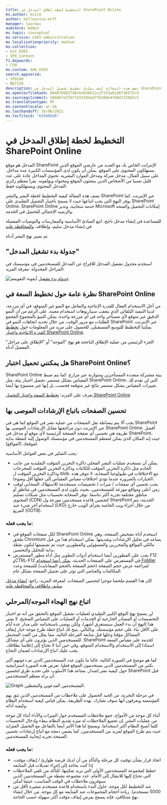 ```yaml
---
title: التخطيط لخطة إطلاق المدخل في SharePoint Online
ms.author: kvice
author: kelleyvice-msft
manager: laurawi
audience: Admin
ms.topic: conceptual
ms.service: o365-administration
ms.localizationpriority: medium
ms.collection:
- Ent_O365
- SPO_Content
f1.keywords:
- CSH
ms.custom: Adm_O365
search.appverid:
- SPO160
- MET150
description: تصف هذه المقالة كيف يمكنك تخطيط تشغيل المدخل في SharePoint Online والخطوات التي يجب اتخاذها لنجاح عملية الإطلاق
ms.openlocfilehash: 064870dd2748c6e936b12c2f333ab1d873b572cd
ms.sourcegitcommit: d4b867e37bf741528ded7fb289e4f6847228d2c5
ms.translationtype: MT
ms.contentlocale: ar-SA
ms.lasthandoff: 10/06/2021
ms.locfileid: "63569626"
---
```

# <a name="planning-your-portal-launch-roll-out-plan-in-sharepoint-online"></a>التخطيط لخطة إطلاق المدخل في SharePoint Online

المدخل هو موقع SharePoint الإنترانت الخاص بك مع العديد من عارضي الموقع الذين يستهلكون المحتوى على الموقع. يمكن أن يكون لدى المؤسسات الكبيرة عدة مداخل. على سبيل المثال، مدخل شركة ومدخل الموارد البشرية. تحتوي المداخل عادة على عدد قليل نسبيا من الأشخاص الذين ينشئون الموقع ومحتواه ويؤلفونه. يقرأ معظم زائري المدخل المحتوى ويستهلكونه فقط.

تصف هذه المقالة كيفية التخطيط لخطة النشر والنشر SharePoint عبر الإنترنت. كما يوفر النهج التي يجب اتباعها حيث لا يسمح باختبار التحميل التقليدي على SharePoint Online. SharePoint Online خدمة سحابية، وتدير Microsoft إمكانات التحميل والصحة والرصيد الإجمالي للتحميل في الخدمة.

للمساعدة في إنشاء مدخل ناجح، اتبع المبادئ الأساسية والممارسات والتوصيات المفصلة في إنشاء مدخل سليم، وإطلاقه، [والمحافظة عليه](/sharepoint/portal-health) 

تم تمييز نهج النشر أدناه.

## <a name="portal-launch-scheduler"></a>"جدولة بدء تشغيل المدخل"

استخدم مجدول تشغيل المدخل للافراج عن المدخل للمستخدمين في مؤسستك في المراحل المجدولة. معرفة المزيد: 

![أيقونة التقويمم](https://docs.microsoft.com/Office/media/icons/calendar.png "مجدول تشغيل المدخل") [جدولة بدء تشغيل](https://docs.microsoft.com/microsoft-365/enterprise/portallaunchscheduler)  



## <a name="overview-of-capacity-planning-in-sharepoint-online"></a>نظرة عامة حول تخطيط السعة في SharePoint Online
من أجل الاستخدام الفعال للقدرة الإنتاجية والتعامل مع النمو غير المتوقع، في أي مزرعة، لدينا التنفيذ التلقائي الذي يتعقب سيناريوهات استخدام معينة. على الرغم من أن النمو الدقيق غير متوقع لأي مستأجر واحد في أي مزرعة واحدة، يمكن التنبؤ بالمجموع المجمع للطلبات مع مرور الوقت. من خلال تحديد اتجاهات النمو في SharePoint عبر الإنترنت، يمكننا التخطيط للتوسع المستقبلي. للحصول على مزيد من المعلومات حول [تخطيط القدرة الإنتاجية واختبار SharePoint Online](capacity-planning-and-load-testing-sharepoint-online.md).

الجزء الرئيسي من عملية الإطلاق الناجحة هو نهج "الموجة" أو "الإطلاق على مراحل" المفصل أدناه. 

## <a name="can-i-load-test-sharepoint-online"></a>هل يمكنني تحميل اختبار SharePoint Online؟
SharePoint Online بيئة مشتركة متعددة المستأجرين ومتوازنة عبر مزارع، كما يتم ضبط المقياس بشكل مستمر. تحميل اختبار بيئة، مثل SharePoint Online، التي لن تقدم لك تغييرات المقياس بشكل مستمر نتائج غير متوقعة فحسب، بل إنها غير مسموح بها أيضا. 

تعرف على المزيد: [تخطيط السعة واختبار التحميل SharePoint Online](capacity-planning-and-load-testing-sharepoint-online.md)

## <a name="optimize-pages-by-following-recommended-guidelines"></a>تحسين الصفحات باتباع الإرشادات الموصى بها
يجب ألا يتم ببساطة نقل الصفحات من عملية نشر في الموقع كما هي في SharePoint عبر الإنترنت دون مراجعتها مقابل الإرشادات الموصى بها SharePoint Online. أفضل طريقة هي تحسين أي صفحة الصفحة الرئيسية لأي موقع أو مدخل في SharePoint، حيث إنه المكان الذي يمكن لمعظم المستخدمين في مؤسستك الوصول إليه كنقطة بداية لموقعك (المواقع).

يجب التفكير في بعض العوامل الأساسية:
- يمكن أن تستخدم عمليات النشر المحلي ذاكرة التخزين المؤقت التقليدية من جانب الخادم مثل ذاكرة التخزين المؤقت للكائنات وذاكرة التخزين المؤقت للمخرجات وذاكرة التخزين المؤقت ل blob. مع الاختلافات في طبولوجيا السحابة، لا تتوفر هذه الخيارات بالضرورة عندما تؤدي اختلافات مقياس المقياس إلى جعلها أقل وضوحا.
- يجب تحسين أي صفحات / ميزات / تخصيصات مستخدمة للاستهلاك السحابي لوقت زمن أعلى ومواقع موزعة للمستخدمين، بحيث يكون لدى المستخدمين في مناطق أو مناطق مختلفة تجربة أكثر تناسقا. توفر السحابة تحسينات مثل شبكات تسليم المحتوى (CDN) لتحسين قاعدة مستخدمين موزعة ول SharePoint الحديثة، يتم استخدام آخر شيء جيد (LKG) من خلال أجزاء ويب الخاصة بجزأي الويب خارج المربع (OOTB).

### <a name="what-to-do"></a>ما يجب فعله:
 - لكل صفحات الموقع في SharePoint Online استخدم أداة تشخيص الصفحة، [](./page-diagnostics-for-spo.md)وهي ملحق Chromium يساعد في تحليل الإرشادات وتقديمها. يمكن استخدام هذا من قبل مالكي المواقع والمحررين والمسؤولين والمطورين حيث تم تصميمها لتكون نقطة بداية للتحليل والتحسين.
 - يجب على المطورين أيضا استخدام أدوات التطوير مثل أداة مطور المستعرض F12 وCTRL-F12 في المستعرض على الصفحات الحديثة. [يمكن أيضا استخدام Fiddler](https://www.telerik.com/download/fiddler) لمراجعة عرض حجم الصفحة (حجم الصفحة بالحجم الميغابايت) للصفحة وعدد المكالمات والعناصر التي تؤثر على تحميل الصفحة بشكل عام. 

كان هذا القسم ملخصا موجزا لتحسين الصفحات.  لمعرفة المزيد، راجع:  [إنشاء مدخل سليم، وإطلاقه، والمحافظة عليه](/sharepoint/portal-health).

## <a name="follow-a-wave--phased-roll-out-approach"></a>اتباع نهج الهجاء الموجه/المرحلي
لن يسمح نهج التوقع الكبير التقليدي لعمليات تشغيل الموقع بالتحقق من أنه تم اختبار التخصيصات أو المصادر الخارجية أو الخدمات أو العمليات على المقياس الصحيح. لا يعني هذا النهج أن بدء العمل سيستغرق أشهرا، ولكن يوصى باستخدامه على مدار عدة أيام على الأقل بناء على حجم مؤسستك. وبالتالي، يتيح لك اتباع خطة طرح موجة خيار إيقاف المشاكل مؤقتا وحلها قبل متابعة المرحلة التالية، مما يقلل من العدد المحتمل للمستخدمين الذين يؤثرون على أي مشاكل. SharePoint كخدمة على مقياس السعة استنادا إلى الاستخدام والاستخدام المتوقع، وفي حين أننا لا نحتاج إلى إعلامنا بطلاقك، يجب عليك اتباع الإرشادات لضمان النجاح.
  
كما هو موضح في الصورة التالية، غالبا ما يكون عدد المستخدمين الذين تم دعوتهم أكبر بكثير من المستخدمين الذين يستخدمون الموقع فعليا. تعرض هذه الصورة استراتيجية حول كيفية نشر إصدار. يساعد هذا الأسلوب على تحديد طرق لتحسين SharePoint قبل أن يراه معظم المستخدمين.
  
![Graph المستخدمين المدعوين والنشطين.](../media/0bc14a20-9420-4986-b9b9-fbcd2c6e0fb9.png)
  
في مرحلة التجربة، من الجيد الحصول على ملاحظات من المستخدمين الذين تثق بهم المؤسسة ويعرفون أنها سوف تشارك. بهذه الطريقة، يمكن قياس كيفية استخدام النظام وكيفية أدائه.
  
أثناء كل موجة من الأمواج، جمع ملاحظات المستخدم حول الميزات والأداء أثناء كل موجة من عمليات النشر. إن تجميع الملاحظات له ميزة تقديم النظام ببطء وإدخال التحسينات كلما أصبح النظام أكثر استخداما. ويسمح لنا هذا الأمر أيضا بالتفاعل مع التحميل المتزايد حيث يتم طرح الموقع لمزيد من المستخدمين، كما يضمن دمجه مع اتباع إرشادات تحسين الصفحة تجربة إيجابية للمستخدمين.

### <a name="what-to-do"></a>ما يجب فعله:
- اتخاذ قرار بشأن توقيت كل مرحلة والتأكد من أن لديك فرصة طوارئ / إيقاف مؤقت، إذا كنت بحاجة إلى إجراء تعديلات قبل المتابعة
- خطط لمجموعة المستخدمين الأولى التي تريد تمكينها، للتأكد من تلقي الملاحظات التي تحتاج إليها للانتقال إلى الأمام.  حدد مجموعة نشطة من المستخدمين الذين سيوفرون ملاحظات في الوقت المناسب، حيثما أمكن
- عند التخطيط لكل موجة، حاول البدء باستخدام قاعدة مستخدم صغيرة (أقل من 5000 مستخدم). زيادة أحجام المجموعات عند المتابعة مع كل موجة. من خلال إنشاء نهج متتكافئ، فإنه يسمح بفرص إيقاف مؤقت أكثر سهولة حسب الحاجة.
